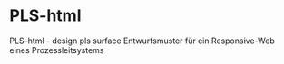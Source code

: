 # PLS-html
PLS-html - design pls surface
Entwurfsmuster für ein Responsive-Web eines Prozessleitsystems
